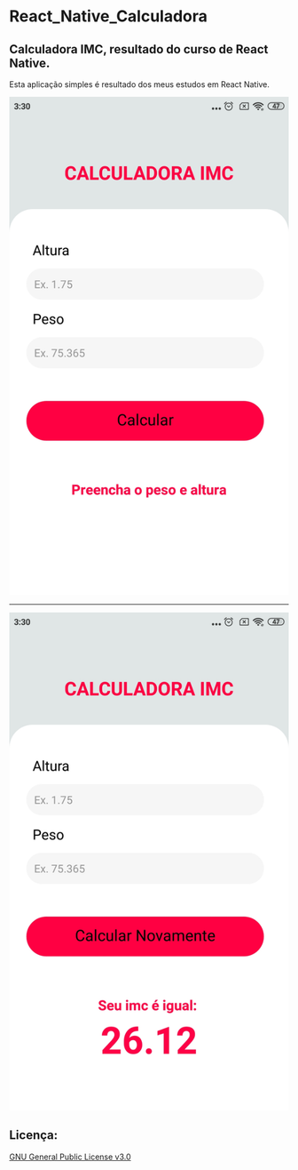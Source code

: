 # React_Native_Calculadora
## Calculadora IMC, resultado do curso de React Native.
Esta aplicação simples é resultado dos meus estudos em React Native.

![](images/rn2.jpg)
_____
![](images/rn1.jpg)

## Licença:

[GNU General Public License v3.0](https://github.com/maroberto/React_Native_Calculadora/blob/master/LICENSE)